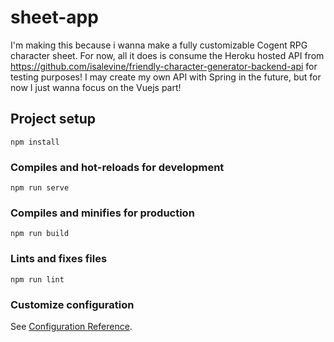 # sheet-app
I'm making this because i wanna make a fully customizable Cogent RPG character sheet. For now, all it does is consume the Heroku hosted API from https://github.com/isalevine/friendly-character-generator-backend-api for testing purposes! I may create my own API with Spring in the future, but for now I just wanna focus on the Vuejs part!

## Project setup
```
npm install
```

### Compiles and hot-reloads for development
```
npm run serve
```

### Compiles and minifies for production
```
npm run build
```

### Lints and fixes files
```
npm run lint
```

### Customize configuration
See [Configuration Reference](https://cli.vuejs.org/config/).
